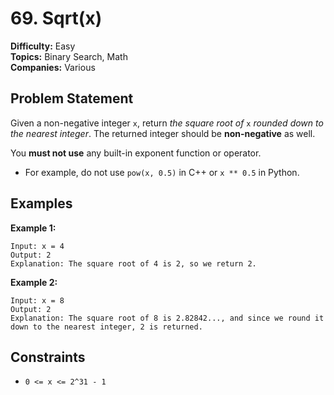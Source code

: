 # 69. Sqrt(x)

**Difficulty:** Easy  
**Topics:** Binary Search, Math  
**Companies:** Various

## Problem Statement

Given a non-negative integer `x`, return *the square root of* `x` *rounded down to the nearest integer*. The returned integer should be **non-negative** as well.

You **must not use** any built-in exponent function or operator.
* For example, do not use `pow(x, 0.5)` in C++ or `x ** 0.5` in Python.

## Examples

**Example 1:**
```
Input: x = 4
Output: 2
Explanation: The square root of 4 is 2, so we return 2.
```

**Example 2:**
```
Input: x = 8
Output: 2
Explanation: The square root of 8 is 2.82842..., and since we round it down to the nearest integer, 2 is returned.
```

## Constraints

* `0 <= x <= 2^31 - 1`